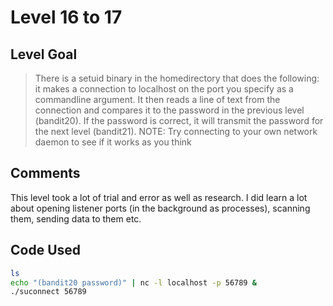 # Level 16 to 17

## Level Goal
> There is a setuid binary in the homedirectory that does the following: it makes a connection to localhost on the port you specify as a commandline argument. It then reads a line of text from the connection and compares it to the password in the previous level (bandit20). If the password is correct, it will transmit the password for the next level (bandit21). NOTE: Try connecting to your own network daemon to see if it works as you think

## Comments
This level took a lot of trial and error as well as research. I did learn a lot about opening listener ports (in the background as processes), scanning them, sending data to them etc.

Code Used
------
```bash
ls
echo "(bandit20 password)" | nc -l localhost -p 56789 &
./suconnect 56789
```

